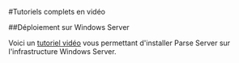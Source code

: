 #Tutoriels complets en vidéo

##Déploiement sur Windows Server

Voici un [tutoriel vidéo](https://www.youtube.com/watch?v=z1IwQi3jdjg) vous permettant d'installer Parse Server sur l'infrastructure Windows Server.
